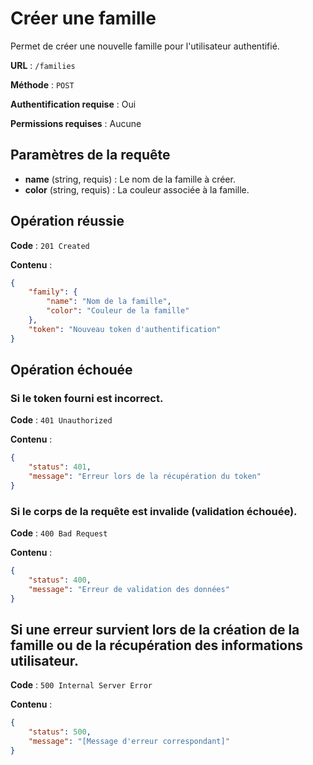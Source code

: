 # Créer une famille

Permet de créer une nouvelle famille pour l'utilisateur authentifié.

**URL** : `/families`

**Méthode** : `POST`

**Authentification requise** : Oui

**Permissions requises** : Aucune

## Paramètres de la requête

-   **name** (string, requis) : Le nom de la famille à créer.
-   **color** (string, requis) : La couleur associée à la famille.

## Opération réussie

**Code** : `201 Created`

**Contenu** :

```json
{
    "family": {
        "name": "Nom de la famille",
        "color": "Couleur de la famille"
    },
    "token": "Nouveau token d'authentification"
}
```

## Opération échouée

### Si le token fourni est incorrect.

**Code** : `401 Unauthorized`

**Contenu** :

```json
{
    "status": 401,
    "message": "Erreur lors de la récupération du token"
}
```

### Si le corps de la requête est invalide (validation échouée).

**Code** : `400 Bad Request`

**Contenu** :

```json
{
    "status": 400,
    "message": "Erreur de validation des données"
}
```

## Si une erreur survient lors de la création de la famille ou de la récupération des informations utilisateur.

**Code** : `500 Internal Server Error`

**Contenu** :

```json
{
    "status": 500,
    "message": "[Message d'erreur correspondant]"
}
```

